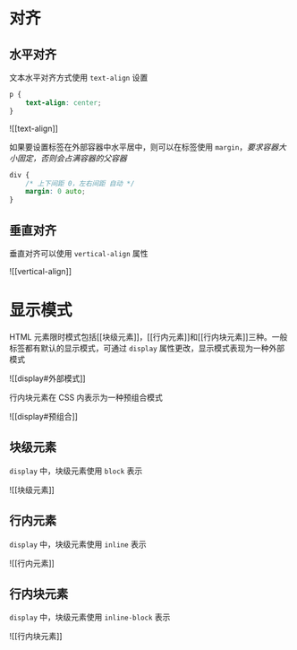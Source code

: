 # 对齐

## 水平对齐

文本水平对齐方式使用 `text-align` 设置

```CSS
p {
    text-align: center;
}
```

![[text-align]]

如果要设置标签在外部容器中水平居中，则可以在标签使用 `margin`，*要求容器大小固定，否则会占满容器的父容器*

```CSS
div {
    /* 上下间距 0，左右间距 自动 */
    margin: 0 auto;
}
```

## 垂直对齐

垂直对齐可以使用 `vertical-align` 属性

![[vertical-align]]

# 显示模式

HTML 元素限时模式包括[[块级元素]]，[[行内元素]]和[[行内块元素]]三种。一般标签都有默认的显示模式，可通过 `display` 属性更改，显示模式表现为一种外部模式

![[display#外部模式]]

行内块元素在 CSS 内表示为一种预组合模式

![[display#预组合]]

## 块级元素

`display` 中，块级元素使用 `block` 表示

![[块级元素]]

## 行内元素

`display` 中，块级元素使用 `inline` 表示

![[行内元素]]

## 行内块元素

`display` 中，块级元素使用 `inline-block` 表示

![[行内块元素]]